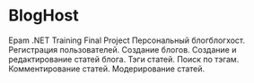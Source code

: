 # BlogHost
Epam .NET Training Final Project
Персональный блогблогхост. Регистрация пользователей. Создание блогов. Создание и редактирование статей блога. Тэги статей. Поиск по тэгам. Комментирование статей. Модерирование статей.
